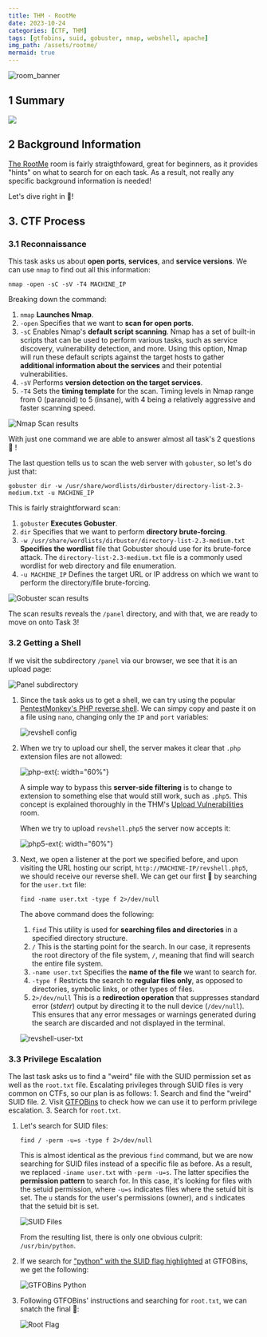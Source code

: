 ```yaml
---
title: THM - RootMe
date: 2023-10-24
categories: [CTF, THM]
tags: [gtfobins, suid, gobuster, nmap, webshell, apache]
img_path: /assets/rootme/
mermaid: true
---
```


![room_banner](room-banner.png)

## 1 Summary

[![](https://mermaid.ink/img/pako:eNptkU1OwzAQRq9imU0qtZC1F0iU8CeBqBpYNSyceJxadexobANR04uwYc3tOAJOW6BIeGX5ffrmabymlRVAGZXavlRLjp7czgtD4jlbXJjQAHKvrHlijJU6wA5NF3kohUKovMWOkZOWG9B_M-dJModnQAckX4LWpChMcIDH_tWTz_e3j9Eo5hHELp4lCVrr_6F7GzKZnPam4e1QVNsyOA_YT_dCkdp-BsaD83fWrKAjs-sZGQy-BXbJsmu5c8rUJLpEvYlTAohUOrbF1_58b78dlz_eZG6Yd_VweT9VxvXZgAenSseaDCSJjsR5tCtgRzJND0iNAOaHpfKQDXv6RamkYxpX3XAl4l-st0OoX0IDBWXxKjiuClqYTczx4G3emYoyjwHGNLSCe8gUr5E3lEmuHWy-AFrKoPc?type=png)](https://mermaid.live/edit#pako:eNptkU1OwzAQRq9imU0qtZC1F0iU8CeBqBpYNSyceJxadexobANR04uwYc3tOAJOW6BIeGX5ffrmabymlRVAGZXavlRLjp7czgtD4jlbXJjQAHKvrHlijJU6wA5NF3kohUKovMWOkZOWG9B_M-dJModnQAckX4LWpChMcIDH_tWTz_e3j9Eo5hHELp4lCVrr_6F7GzKZnPam4e1QVNsyOA_YT_dCkdp-BsaD83fWrKAjs-sZGQy-BXbJsmu5c8rUJLpEvYlTAohUOrbF1_58b78dlz_eZG6Yd_VweT9VxvXZgAenSseaDCSJjsR5tCtgRzJND0iNAOaHpfKQDXv6RamkYxpX3XAl4l-st0OoX0IDBWXxKjiuClqYTczx4G3emYoyjwHGNLSCe8gUr5E3lEmuHWy-AFrKoPc)

## 2 Background Information

[The RootMe](https://tryhackme.com/room/rrootme) room is fairly straigthfoward, great for beginners, as it provides "hints" on what to search for on each task. As a result, not really any specific background information is needed!

Let's dive right in 🏃!

## 3. CTF Process

### 3.1 Reconnaissance

This task asks us about **open ports**, **services**, and **service versions**. We can use `nmap` to find out all this information:

```shell
nmap -open -sC -sV -T4 MACHINE_IP
```

Breaking down the command:
1. `nmap` **Launches Nmap**.
2. `-open` Specifies that we want to **scan for open ports**.
3. `-sC` Enables Nmap's **default script scanning**. Nmap has a set of built-in scripts that can be used to perform various tasks, such as service discovery, vulnerability detection, and more. Using this option, Nmap will run these default scripts against the target hosts to gather **additional information about the services** and their potential vulnerabilities.
4. `-sV` Performs **version detection on the target services**.
5. `-T4` Sets the **timing template** for the scan. Timing levels in Nmap range from 0 (paranoid) to 5 (insane), with 4 being a relatively aggressive and faster scanning speed.

![Nmap Scan results](nmap-scan.png)

With just one command we are able to answer almost all task's 2 questions 🍻 !

The last question tells us to scan the web server with `gobuster`, so let's do just that:

```shell
gobuster dir -w /usr/share/wordlists/dirbuster/directory-list-2.3-medium.txt -u MACHINE_IP
```

This is fairly straightforward scan:
1. `gobuster` **Executes Gobuster**.
2. `dir` Specifies that we want to perform **directory brute-forcing**.
3. `-w /usr/share/wordlists/dirbuster/directory-list-2.3-medium.txt` **Specifies the wordlist** file that Gobuster should use for its brute-force attack. The `directory-list-2.3-medium.txt` file is a commonly used wordlist for web directory and file enumeration.
4. `-u MACHINE_IP` Defines the target URL or IP address on which we want to perform the directory/file brute-forcing.

![Gobuster scan results](gobuster-scan.png)

The scan results reveals the `/panel` directory, and with that, we are ready to move on onto Task 3!

### 3.2 Getting a Shell

If we visit the subdirectory `/panel` via our browser, we see that it is an upload page:

![Panel subdirectory](panel-dir.png)

1. Since the task asks us to get a shell, we can try using the popular [PentestMonkey's PHP reverse shell](https://raw.githubusercontent.com/pentestmonkey/php-reverse-shell/master/php-reverse-shell.php). We can simpy copy and paste it on a file using `nano`, changing only the `IP` and `port` variables:

    ![revshell config](revshell.jpg)

2. When we try to upload our shell, the server makes it clear that `.php` extension files are not allowed:

    ![php-ext](php-ext.png){: width="60%"}

    A simple way to bypass this **server-side filtering** is to change to extension to something else that would still work, such as `.php5`. This concept is explained thoroughly in the THM's [Upload Vulnerabilities](https://tryhackme.com/room/uploadvulns) room.

    When we try to upload `revshell.php5` the server now accepts it:

    ![php5-ext](php5-ext.png){: width="60%"}

3. Next, we open a listener at the port we specified before, and upon visiting the URL hosting our script, `http://MACHINE-IP/revshell.php5`, we should receive our reverse shell. We can get our first 🚩 by searching for the `user.txt` file:

    ```shell
    find -name user.txt -type f 2>/dev/null
    ```

    The above command does the following:
    1.  `find` This utility is used for **searching files and directories** in a specified directory structure.
    2. `/` This is the starting point for the search. In our case, it represents the root directory of the file system, `/`, meaning that find will search the entire file system.
    3. `-name user.txt` Specifies the **name of the file** we want to search for.
    4. `-type f` Restricts the search to **regular files only**, as opposed to directories, symbolic links, or other types of files.
    5. `2>/dev/null` This is a **redirection operation** that suppresses standard error (*stderr*) output by directing it to the null device (`/dev/null`). This ensures that any error messages or warnings generated during the search are discarded and not displayed in the terminal.

    ![revshell-user-txt](user-txt.jpg)

### 3.3 Privilege Escalation

The last task asks us to find a "weird" file with the SUID permission set as well as the `root.txt` file. Escalating privileges through SUID files is very common on CTFs, so our plan is as follows:
    1. Search and find the "weird" SUID file.
    2. Visit [GTFOBins](https://gtfobins.github.io/) to check how we can use it to perform privilege escalation.
    3. Search for `root.txt`.

1. Let's search for SUID files:

    ```shell
    find / -perm -u=s -type f 2>/dev/null
    ```

    This is almost identical as the previous `find` command, but we are now searching for SUID files instead of a specific file as before. As a result, we replaced `-iname user.txt` with `-perm -u=s`. The latter specifies the **permission pattern** to search for. In this case, it's looking for files with the setuid permission, where `-u=s` indicates files where the setuid bit is set. The `u` stands for the user's permissions (owner), and `s` indicates that the setuid bit is set.

    ![SUID Files](python-suid.png)

    From the resulting list, there is only one obvious culprit: `/usr/bin/python`.

2. If we search for ["python" with the SUID flag highlighted](https://gtfobins.github.io/gtfobins/python/#suid) at GTFOBins, we get the following:

    ![GTFOBins Python](gtfobins-python-suid.png)

3. Following GTFOBins' instructions and searching for `root.txt`, we can snatch the final 🚩:

    ![Root Flag](root-txt.jpg)